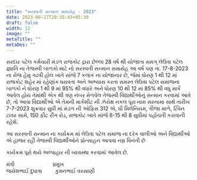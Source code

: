 ```yaml
---
title: "સરસ્વતી સન્માન સમારોહ - 2023"
date: 2023-06-27T20:35:43+05:30
draft: false
width: 12
image: ""
metaTitle: ""
metaDes: ""
---
```


સરદાર પટેલ કર્મચારી મંડળ રાજકોટ દ્રારા છેલ્લા 28 વર્ષ થી યોજાતા સમગ્ લેઉવા પટેલ જ્ઞાાતિ ના તેજસ્વી બાળકો માટે નો સરસ્વતી સન્માન સમારોહ આ વર્ષ પણ તા. 17-8-2023 ના રોજ હેમુ ગઢવી હોલ ખાતે સાંજે 7 કલાક ના યોજાનાર છે, જેમાં ધોરણ 1 થી 12 માં રાજકોટ શહેર માં રહેણાંક ધરાવતા અને અભ્યાસ કરતા સમસ્ત લેઉવા પટેલ સમાજના બાળકો ને ધોરણ 1 થી 9 માં 95% થી વધારે અને ધોરણ 10 થી 12 માં 85% થી વધુ માર્ક આવેલ હોય તેમાંથી એક થી ત્રણ નંબર મેળવેલ તેજસ્વી વિદ્યાર્થીઓનું સન્માન કરવામાં આવે છે, તો આવા વિદ્યાર્થીઓ એ તેમની માર્કશીટ ની ઝેરોક્ષ નકલ પૂરા નામ સરનામા સાથે તારીખ 7-7-2023 શુક્રવાર સુધી માં મંડળ ની ઓફિસ 312 એ, ધી મિલેનિયમ, ત્રીજા માળે, ટ્વિન ટાવર સામે, 150 ફીટ રીંગ રોડ, રાજકોટ ખાતે સાંજે 6-15 થી 8 સુધીમાં પહોંચતી કરાવાની રહેશે.
 
આ સરસ્વતી સન્માન ના કાર્યક્રમ માં લેઉવા પટેલ સમાજ ના દરેક વાલીઓ અને વિદ્યાર્થીઓ એ હાજર રહી તેજસ્વી વિદ્યાર્થીઓને પ્રોત્સાહન આપવા નમ્ર વિનંતી છે

કાર્યક્રમ પૂરો થયે અલ્પાહાર ની વ્યવસ્થા કરવામાં આવેલ છે.


મંત્રી&nbsp;&nbsp;&nbsp;&nbsp;&nbsp;&nbsp;&nbsp;&nbsp;&nbsp;&nbsp;&nbsp;&nbsp;&nbsp;&nbsp;&nbsp;&nbsp;&nbsp;&nbsp;&nbsp;&nbsp;&nbsp;&nbsp;&nbsp;&nbsp;&nbsp;&nbsp;પ્રમુખ     
જયેશભાઈ દુધાત્રા&nbsp;&nbsp;&nbsp;&nbsp;&nbsp;&nbsp;&nbsp;&nbsp;&nbsp;કુમનભાઈ વરસાણી
